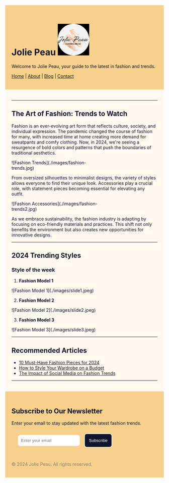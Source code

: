 <div style="background-color: #f7d18b; color: #11122b; padding: 20px;">

# Jolie Peau ![JP](./images/jpicon.png)

Welcome to Jolie Peau, your guide to the latest in fashion and trends.

[Home](#) | [About](#) | [Blog](#) | [Contact](#)

</div>

<div style="background-color: #FFF9F0; color: #11122b; padding: 20px;">

---

## The Art of Fashion: Trends to Watch

Fashion is an ever-evolving art form that reflects culture, society, and individual expression. The pandemic changed the course of fashion for many, with increased time at home creating more demand for sweatpants and comfy clothing. Now, in 2024, we're seeing a resurgence of bold colors and patterns that push the boundaries of traditional aesthetics.

<div style="width: 300px;">
 ![Fashion Trends](./images/fashion-trends.jpg)
</div>

From oversized silhouettes to minimalist designs, the variety of styles allows everyone to find their unique look. Accessories play a crucial role, with statement pieces becoming essential for elevating any outfit.

<div style="width: 300px;">
  ![Fashion Accessories](./images/fashion-trends2.jpg)
</div>

As we embrace sustainability, the fashion industry is adapting by focusing on eco-friendly materials and practices. This shift not only benefits the environment but also creates new opportunities for innovative designs.

---

## 2024 Trending Styles

### Style of the week

1. **Fashion Model 1** 

  <div style="width: 300px;">
   ![Fashion Model 1](./images/slide1.jpeg)
  </div>

2. **Fashion Model 2**  

  <div style="width: 300px;">
   ![Fashion Model 2](./images/slide2.jpeg)
  </div>

3. **Fashion Model 3**  

  <div style="width: 300px;">
   ![Fashion Model 3](./images/slide3.jpeg)
  </div>


---

## Recommended Articles

- [10 Must-Have Fashion Pieces for 2024](#)
- [How to Style Your Wardrobe on a Budget](#)
- [The Impact of Social Media on Fashion Trends](#)

---

</div>

<div style="background-color: #f7d18b; color: #11122b; padding: 20px;">

## Subscribe to Our Newsletter

Enter your email to stay updated with the latest fashion trends.

<div style="padding: 10px 0 30px 20px;">
    <form action="#">
      <input type="email" placeholder="Enter your email" required style="border-radius: 8px; padding: 8px; border: 2px solid #FFF9F0; margin-right: 10px;">
      <button type="submit" style="border-radius: 8px; padding: 13px; border: 2px solid #FFF9F0; background-color: #11122b; color: white;">Subscribe</button>
    </form>
</div>

<span style="color: gray; padding-top: 20px;">© 2024 Jolie Peau. All rights reserved.</span>

</div>
